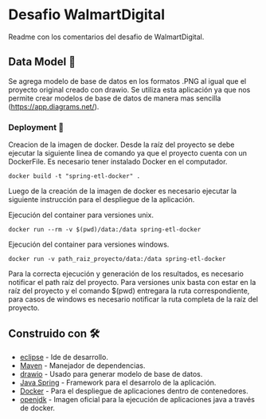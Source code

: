 # Desafio WalmartDigital

Readme con los comentarios del desafio de WalmartDigital.

## Data Model 🚀

Se agrega modelo de base de datos en los formatos .PNG al igual que el proyecto original creado con drawio. Se utiliza esta aplicación ya que nos permite crear modelos de base de datos de manera mas sencilla (https://app.diagrams.net/).

### Deployment 🔧

Creacion de la imagen de docker. Desde la raíz del proyecto se debe ejecutar la siguiente linea de comando ya que el proyecto cuenta con un DockerFile. Es necesario tener instalado Docker en el computador.

```
docker build -t "spring-etl-docker" .
```
Luego de la creación de la imagen de docker es necesario ejecutar la siguiente instrucción para el despliegue de la aplicación.

Ejecución del container para versiones unix.

```
docker run --rm -v $(pwd)/data:/data spring-etl-docker
```
Ejecución del container para versiones windows.

```
docker run -v path_raiz_proyecto/data:/data spring-etl-docker
```

Para la correcta ejecución y generación de los resultados, es necesario notificar el path raíz del proyecto. Para versiones unix basta con estar en la raíz del proyecto y el comando $(pwd) entregara la ruta correspondiente, para casos de windows es necesario notificar la ruta completa de la raíz del proyecto.


## Construido con 🛠️

* [eclipse](https://www.eclipse.org/downloads/) - Ide de desarrollo.
* [Maven](https://maven.apache.org/) - Manejador de dependencias.
* [drawio](https://app.diagrams.net/) - Usado para generar modelo de base de datos.
* [Java Spring](https://spring.io/) - Framework para el desarrolo de la aplicación.
* [Docker](https://www.docker.com/) - Para el despliegue de aplicaciones dentro de contenedores.
* [openjdk](https://hub.docker.com/_/openjdk) - Imagen oficial para la ejecución de aplicaciones java a través de docker.



